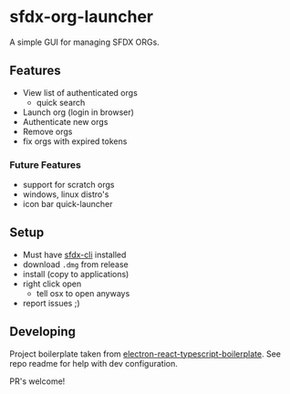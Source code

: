 # sfdx-org-launcher

A simple GUI for managing SFDX ORGs.

## Features

- View list of authenticated orgs
  - quick search
- Launch org (login in browser)
- Authenticate new orgs
- Remove orgs
- fix orgs with expired tokens

### Future Features

- support for scratch orgs
- windows, linux distro's
- icon bar quick-launcher


## Setup

- Must have [sfdx-cli](https://developer.salesforce.com/tools/sfdxcli) installed
- download `.dmg` from release
- install (copy to applications)
- right click open
  - tell osx to open anyways
- report issues ;)

## Developing

Project boilerplate taken from [electron-react-typescript-boilerplate](https://github.com/iRath96/electron-react-typescript-boilerplate).  See repo readme for help with dev configuration.

PR's welcome!